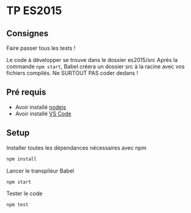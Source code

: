 # TP ES2015

## Consignes
Faire passer tous les tests !


Le code à développer se trouve dans le dossier es2015/src
Après la commande ```npm start```, Babel créera un dossier src à la racine avec vos fichiers compilés. Ne SURTOUT PAS coder dedans !

## Pré requis
*   Avoir  installé [nodejs](nodejs)
*   Avoir installé [VS Code](https://code.visualstudio.com/)

## Setup 
Installer toutes les dépendances nécessaires avec npm
```bash
npm install
```
Lancer le transpileur Babel 
```bash
npm start
```

Tester le code
```bash
npm test
```